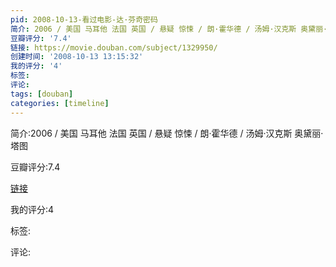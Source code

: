 ```yaml
---
pid: 2008-10-13-看过电影-达·芬奇密码
简介: 2006 / 美国 马耳他 法国 英国 / 悬疑 惊悚 / 朗·霍华德 / 汤姆·汉克斯 奥黛丽·塔图
豆瓣评分: '7.4'
链接: https://movie.douban.com/subject/1329950/
创建时间: '2008-10-13 13:15:32'
我的评分: '4'
标签:
评论:
tags: [douban]
categories: [timeline]
---
```

简介:2006 / 美国 马耳他 法国 英国 / 悬疑 惊悚 / 朗·霍华德 / 汤姆·汉克斯 奥黛丽·塔图

豆瓣评分:7.4

[链接](https://movie.douban.com/subject/1329950/)

我的评分:4

标签:

评论:

